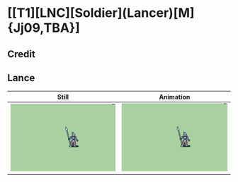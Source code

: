 # [\[T1\]\[LNC\]\[Soldier\]\(Lancer\)\[M\]{Jj09,TBA}]

## Credit


	
## Lance

| Still | Animation |
| :---: | :-------: |
| ![Lance still](./Lance_000.png) | ![Lance animation](./Lance.gif) |
